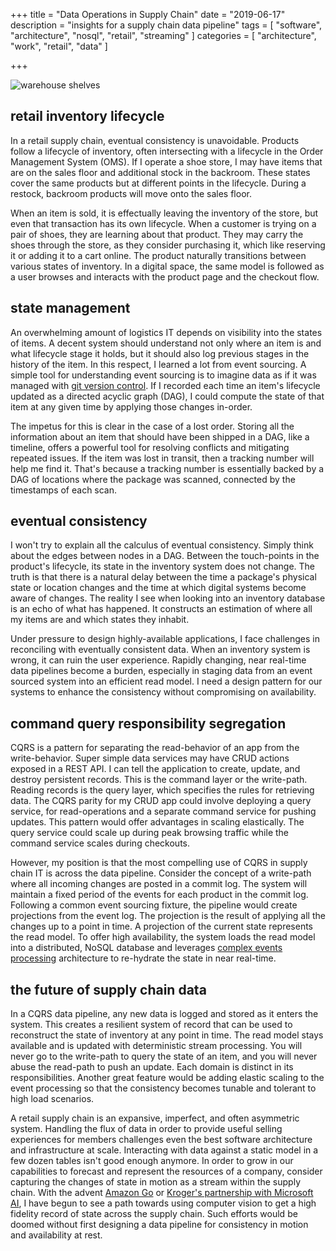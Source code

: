 +++
title = "Data Operations in Supply Chain"
date = "2019-06-17"
description = "insights for a supply chain data pipeline"
tags = [ "software", "architecture", "nosql", "retail", "streaming" ]
categories = [ "architecture", "work", "retail", "data" ]

+++

![warehouse shelves](/consistency/warehouse-shelves.jpg)

## retail inventory lifecycle
In a retail supply chain, eventual consistency is unavoidable. Products follow a
lifecycle of inventory, often intersecting with a lifecycle in the Order Management
System (OMS). If I operate a shoe store, I may have items that are on the sales floor
and additional stock in the backroom. These states cover the same products but
at different points in the lifecycle. During a restock, backroom products will move
onto the sales floor.

When an item is sold, it is effectually leaving the inventory of the store, but
even that transaction has its own lifecycle. When a customer is trying on a pair
of shoes, they are learning about that product. They may carry the shoes through
the store, as they consider purchasing it, which like reserving it or adding it
to a cart online. The product naturally transitions between various states of inventory.
In a digital space, the same model is followed as a user browses
and interacts with the product page and the checkout flow.

## state management
An overwhelming amount of logistics IT depends on visibility into the states of
items. A decent system should understand not only where an item is and what lifecycle stage it
holds, but it should also log previous stages in the history of the
item. In this respect, I learned a lot from event sourcing. A simple
tool for understanding event sourcing is to imagine data as if it was managed with
[git version control][git]. If I recorded each time an item's lifecycle updated as a directed acyclic
graph (DAG), I could compute the state of that item at any given time by applying
those changes in-order.

The impetus for this is clear in the case of a lost order.
Storing all the information about an item that should have been shipped in a DAG, like a timeline, offers a powerful tool for resolving conflicts and mitigating
repeated issues. If the item was lost in transit, then a tracking number will help
me find it. That's because a tracking number is essentially backed by a DAG of
locations where the package was scanned, connected by the timestamps of each scan.

## eventual consistency
I won't try to explain all the calculus of eventual consistency. Simply think about
the edges between nodes in a DAG. Between the touch-points in the product's lifecycle,
its state in the inventory system does not change. The truth
is that there is a natural delay between the time a package's physical state or location
changes and the time at which digital systems become aware of changes. The reality
I see when looking into an inventory database is an echo of
what has happened. It constructs an estimation of where all my items are
and which states they inhabit.

Under pressure to design highly-available applications, I face challenges
in reconciling with eventually consistent data. When an inventory system is wrong,
it can ruin the user experience. Rapidly changing, near real-time data pipelines become
a burden, especially in staging data from an event sourced system into an efficient
read model. I need a design pattern for our systems to enhance the consistency without
compromising on availability.

## command query responsibility segregation
CQRS is a pattern for separating the read-behavior of an app from the write-behavior.
Super simple data services may have CRUD actions exposed in a REST API. I can
tell the application to create, update, and destroy persistent records. This is the
command layer or the write-path. Reading records is the query layer, which specifies
the rules for retrieving data. The CQRS parity for my CRUD app could involve deploying
a query service, for read-operations and a separate command service for pushing updates.
This pattern would offer advantages in scaling elastically. The query service could
scale up during peak browsing traffic while the command service scales during checkouts.

However, my position is that the most compelling use of CQRS in supply chain IT is
across the data pipeline. Consider the concept of a write-path where all incoming changes
are posted in a commit log. The system will maintain a fixed period of
the events for each product in the commit log. Following a common event sourcing fixture,
the pipeline would create projections from the event log. The projection is the result
of applying all the changes up to a point in time. A projection of the current state
represents the read model. To offer high availability, the system loads the
read model into a distributed, NoSQL database and leverages [complex events processing][cep]
architecture to re-hydrate the state in near real-time.

## the future of supply chain data
In a CQRS data pipeline, any new data is logged and stored as it enters the system.
This creates a resilient system of record that can be used to reconstruct the state
of inventory at any point in time. The read model stays available and is updated with
deterministic stream processing. You will never go to the write-path to query the state
of an item, and you will never abuse the read-path to push an update. Each domain
is distinct in its responsibilities. Another great feature would be adding elastic
scaling to the event processing so that the consistency becomes tunable and tolerant
to high load scenarios.

A retail supply chain is an expansive, imperfect, and often asymmetric system. Handling
the flux of data in order to provide useful selling experiences for members challenges
even the best software architecture and infrastructure at scale. Interacting with data
against a static model in a few dozen tables isn't good enough anymore. In order to
grow in our capabilities to forecast and represent the resources of a company, consider
capturing the changes of state in motion as a stream within the supply chain. With
the advent [Amazon Go][amzngo] or [Kroger's partnership with Microsoft AI][kroger], I have begun to see
a path towards using computer vision to get a high fidelity record of state across
the supply chain. Such efforts would be doomed without first designing a data pipeline
for consistency in motion and availability at rest.

[git]: https://git-scm.com/
[cep]: https://cloud.google.com/solutions/architecture/complex-event-processing
[amzngo]: https://www.amazon.com/b?ie=UTF8&node=16008589011
[kroger]: https://news.microsoft.com/2019/01/07/kroger-and-microsoft-partner-to-redefine-customer-experience-introduce-digital-solutions-for-retail-industry/
